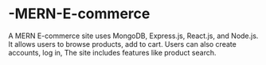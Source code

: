 # -MERN-E-commerce
A MERN E-commerce site uses MongoDB, Express.js, React.js, and Node.js. It allows users to browse products, add to cart. Users can also create accounts, log in, The site includes features like product search.

